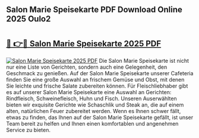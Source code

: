 ## Salon Marie Speisekarte PDF Download Online 2025 Oulo2

# <h2><a href="http://gc8ewe4.nevu.top/?p=Salon+Marie+Speisekarte">🔗 👉🔴 Salon Marie Speisekarte 2025 PDF</a></h2>

[![Salon Marie Speisekarte 2025 PDF](https://i.imgur.com/dBaPXMq.png)](http://gc8ewe4.nevu.top/?p=Salon+Marie+Speisekarte)
Die Salon Marie Speisekarte ist nicht nur eine Liste von Gerichten, sondern auch eine Gelegenheit, den Geschmack zu genießen. Auf der Salon Marie Speisekarte unserer Cafeteria finden Sie eine große Auswahl an frischem Gemüse und Obst, mit denen Sie leichte und frische Salate zubereiten können. Für Fleischliebhaber gibt es auf unserer Salon Marie Speisekarte eine Auswahl an Gerichten: Rindfleisch, Schweinefleisch, Huhn und Fisch. Unseren Auserwählten bieten wir exquisite Gerichte wie Schaschlik und Steak an, die auf einem alten, natürlichen Feuer zubereitet werden. Wenn es Ihnen schwer fällt, etwas zu finden, das Ihnen auf der Salon Marie Speisekarte gefällt, ist unser Team bereit zu helfen und Ihnen einen komfortablen und angenehmen Service zu bieten.
